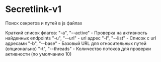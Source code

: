 # Secretlink-v1
Поиск секретов и путей в js файлах


Краткий список флагов:
"-a", "--active" - Проверка на активность найденных endpoints
"-u", "--url" - url адрес
"-l", "--list" - Список с url адресами
"-b", "--base" - Базовый URL для относительных путей (опционально)
"-t", "--threads" - Количество потоков для проверки активности (по умолчанию 10)
